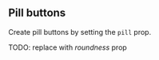 ## Pill buttons

Create pill buttons by setting the `pill` prop.

TODO: replace with _roundness_ prop

<ButtonPill />
